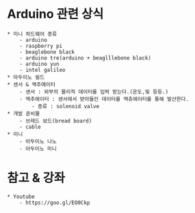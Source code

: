 # Arduino 관련 상식
	* 미니 하드웨어 종류
		- arduino
		- raspberry pi
		- beaglebone black
		- arduino tre(arduino + beaglllebone black)
		- arduino yun
		- intel galileo
	* 아두이노 쉴드
	* 센서 & 액추에이터
		- 센서 : 외부의 물리적 데이터를 입력 받는다.(온도,빛 등등.)
		- 액추에이터 : 센서에서 받아들인 데이터를 액츄에이터를 통해 발산한다.
			- 종류 : solenoid valve
	* 개발 준비물
		- 브레드 보드(bread board)
		- cable
	* 미니
		- 아두이노 나노
		- 아두이노 미니

# 참고 & 강좌
	* Youtube
		- https://goo.gl/EO0Ckp
